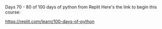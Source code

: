 Days 70 - 80 of 100 days of python from Replit
Here's the link to begin this course:

https://replit.com/learn/100-days-of-python
